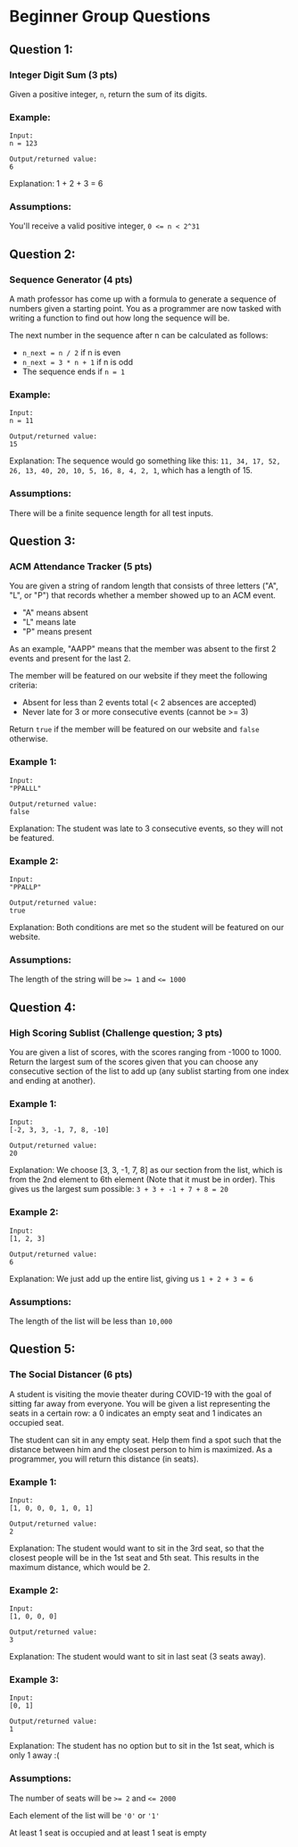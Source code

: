 # Beginner Group Questions


## Question 1: 
### Integer Digit Sum (3 pts)
Given a positive integer, `n`, return the sum of its digits.

### Example:
```
Input:
n = 123

Output/returned value:
6
```

Explanation:
1 + 2 + 3 = 6

### Assumptions: 
You'll receive a valid positive integer, `0 <= n < 2^31`




## Question 2: 
### Sequence Generator (4 pts)
A math professor has come up with a formula to generate a sequence of numbers given a starting point. You as a programmer are now tasked with writing a function to find out how long the sequence will be. 

The next number in the sequence after n can be calculated as follows: 
* `n_next = n / 2` if n is even
* `n_next = 3 * n + 1` if n is odd
* The sequence ends if `n = 1`

### Example:
```
Input:
n = 11

Output/returned value:
15
```

Explanation:
The sequence would go something like this: `11, 34, 17, 52, 26, 13, 40, 20, 10, 5, 16, 8, 4, 2, 1`, which has a length of 15.

### Assumptions:
There will be a finite sequence length for all test inputs.




## Question 3: 
### ACM Attendance Tracker (5 pts)
You are given a string of random length that consists of three letters ("A", "L", or "P") that records whether a member showed up to an ACM event. 
* "A" means absent
* "L" means late
* "P" means present

As an example, "AAPP" means that the member was absent to the first 2 events and present for the last 2.

The member will be featured on our website if they meet the following criteria:
* Absent for less than 2 events total (< 2 absences are accepted)
* Never late for 3 or more consecutive events (cannot be >= 3)

Return `true` if the member will be featured on our website and `false` otherwise.

### Example 1:
```
Input: 
"PPALLL"

Output/returned value:
false
```

Explanation:
The student was late to 3 consecutive events, so they will not be featured.

### Example 2:
```
Input: 
"PPALLP"

Output/returned value:
true
```

Explanation:
Both conditions are met so the student will be featured on our website.

### Assumptions:
The length of the string will be `>= 1` and `<= 1000`




## Question 4: 
### High Scoring Sublist (Challenge question; 3 pts)
You are given a list of scores, with the scores ranging from -1000 to 1000. Return the largest sum of the scores given that you can choose any consecutive section of the list to add up (any sublist starting from one index and ending at another). 

### Example 1:
```
Input:
[-2, 3, 3, -1, 7, 8, -10]

Output/returned value:
20
```

Explanation:
We choose [3, 3, -1, 7, 8] as our section from the list, which is from the 2nd element to 6th element (Note that it must be in order). This gives us the largest sum possible: `3 + 3 + -1 + 7 + 8 = 20`

### Example 2:
```
Input:
[1, 2, 3]

Output/returned value:
6
```

Explanation:
We just add up the entire list, giving us `1 + 2 + 3 = 6`

### Assumptions:
The length of the list will be less than `10,000`




## Question 5: 
### The Social Distancer (6 pts)
A student is visiting the movie theater during COVID-19 with the goal of sitting far away from everyone. You will be given a list representing the seats in a certain row: a 0 indicates an empty seat and 1 indicates an occupied seat. 

The student can sit in any empty seat. Help them find a spot such that the distance between him and the closest person to him is maximized. As a programmer, you will return this distance (in seats). 

### Example 1:
```
Input:
[1, 0, 0, 0, 1, 0, 1]

Output/returned value:
2
```

Explanation:
The student would want to sit in the 3rd seat, so that the closest people will be in the 1st seat and 5th seat. This results in the maximum distance, which would be 2.

### Example 2:
```
Input:
[1, 0, 0, 0]

Output/returned value:
3
```

Explanation:
The student would want to sit in last seat (3 seats away).

### Example 3:
```
Input:
[0, 1]

Output/returned value:
1
```

Explanation:
The student has no option but to sit in the 1st seat, which is only 1 away :(

### Assumptions:
The number of seats will be `>= 2` and `<= 2000`

Each element of the list will be `'0'` or `'1'`

At least 1 seat is occupied and at least 1 seat is empty
